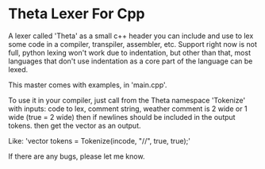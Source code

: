 # Theta Lexer For Cpp
 A lexer called 'Theta' as a small c++ header you can include and use to lex some code in a compiler, transpiler, assembler, etc. Support right now is not full, python lexing won't work due to indentation, but other than that, most languages that don't use indentation as a core part of the language can be lexed.

This master comes with examples, in 'main.cpp'.

To use it in your compiler, just call from the Theta namespace 'Tokenize' with inputs: code to lex, comment string, weather comment is 2 wide or 1 wide (true = 2 wide) then if newlines should be included in the output tokens. then get the vector<tokens> as an output.

Like: 'vector<Token> tokens = Tokenize(incode, "//", true, true);'

If there are any bugs, please let me know.
